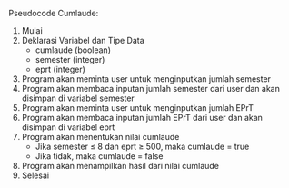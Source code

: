 Pseudocode Cumlaude:

1. Mulai
2. Deklarasi Variabel dan Tipe Data 
   - cumlaude (boolean)
   - semester (integer)
   - eprt (integer)
3. Program akan meminta user untuk menginputkan jumlah semester
4. Program akan membaca inputan jumlah semester dari user dan akan disimpan di variabel semester
5. Program akan meminta user untuk menginputkan jumlah EPrT
6. Program akan membaca inputan jumlah EPrT dari user dan akan disimpan di variabel eprt
7. Program akan menentukan nilai cumlaude 
   - Jika semester ≤ 8 dan eprt ≥ 500, maka cumlaude = true
   - Jika tidak, maka cumlaude = false
8. Program akan menampilkan hasil dari nilai cumlaude
9. Selesai